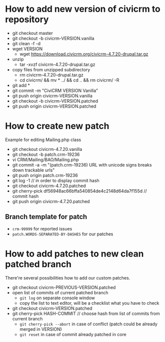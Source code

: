 # How to add new version of civicrm to repository

* git checkout master
* git checkout -b civicrm-VERSION.vanilla
* git clean -f -d
* wget VERSION
    * wget https://download.civicrm.org/civicrm-4.7.20-drupal.tar.gz
* unzip
    * tar -xvzf civicrm-4.7.20-drupal.tar.gz
* copy files from unzipped subdirectory
    * rm civicrm-4.7.20-drupal.tar.gz
    * cd civicrm/ && mv * ../ && cd .. && rm civicrm/ -R
* git add *
* git commit -m "CiviCRM VERSION Vanilla"
* git push origin civicrm-VERSION.vanilla
* git checkout -b civicrm-VERSION.patched
* git push origin civicrm-VERSION.patched


# How to create new patch

Example for editing Mailing.php class

* git checkout civicrm-4.7.20.vanilla
* git checkout -b patch.crm-19236
* vi CRM/Mailing/BAO/Mailing.php
* git commit -a -m "(patch.crm-19236) URL with unicode signs breaks down trackable urls"
* git push origin patch.crm-19236
* git log -1    // in order to display commit hash
* git checkout civicrm-4.7.20.patched
* git cherry-pick df56948ac66bffa540854de4c2148d64da7f155d   // commit hash
* git push origin civicrm-4.7.20.patched

## Branch template for patch

* `crm-99999` for reported issues
* `patch.WORDS-SEPARATED-BY-DASHES` for our patches

# How to add patches to new clean patched branch

There're several possibilities how to add our custom patches.

* git checkout civicrm-PREVIOUS-VERSION.patched
* open list of commits of current patched branch
    * `git log` on separate console window
    * copy the list to text editor, will be a checklist what you have to check
* git checkout civicrm-VERSION.patched
* git cherry-pick HASH-COMMIT  // choose hash from list of commits from current branch
    * `git cherry-pick --abort` in case of conflict (patch could be already merged in VERSION)
    * `git reset` in case of commit already patched in core

